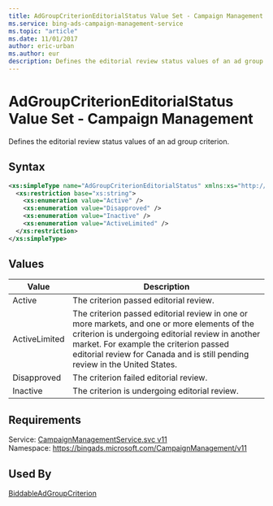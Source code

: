 ```yaml
---
title: AdGroupCriterionEditorialStatus Value Set - Campaign Management
ms.service: bing-ads-campaign-management-service
ms.topic: "article"
ms.date: 11/01/2017
author: eric-urban
ms.author: eur
description: Defines the editorial review status values of an ad group criterion.
---
```

# AdGroupCriterionEditorialStatus Value Set - Campaign Management
Defines the editorial review status values of an ad group criterion.

## Syntax
```xml
<xs:simpleType name="AdGroupCriterionEditorialStatus" xmlns:xs="http://www.w3.org/2001/XMLSchema">
  <xs:restriction base="xs:string">
    <xs:enumeration value="Active" />
    <xs:enumeration value="Disapproved" />
    <xs:enumeration value="Inactive" />
    <xs:enumeration value="ActiveLimited" />
  </xs:restriction>
</xs:simpleType>
```

## <a name="values"></a>Values

|Value|Description|
|-----------|---------------|
|<a name="active"></a>Active|The criterion passed editorial review.|
|<a name="activelimited"></a>ActiveLimited|The criterion passed editorial review in one or more markets, and one or more elements of the criterion is undergoing editorial review in another market. For example the criterion passed editorial review for Canada and is still pending review in the United States.|
|<a name="disapproved"></a>Disapproved|The criterion failed editorial review.|
|<a name="inactive"></a>Inactive|The criterion is undergoing editorial review.|

## Requirements
Service: [CampaignManagementService.svc v11](https://campaign.api.bingads.microsoft.com/Api/Advertiser/CampaignManagement/v11/CampaignManagementService.svc)  
Namespace: https://bingads.microsoft.com/CampaignManagement/v11  

## Used By
[BiddableAdGroupCriterion](biddableadgroupcriterion.md)  
